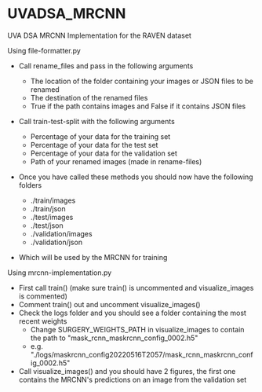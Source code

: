 # UVADSA_MRCNN
UVA DSA MRCNN Implementation for the RAVEN dataset

Using file-formatter.py
* Call rename_files and pass in the following arguments
   * The location of the folder containing your images or JSON files to be renamed
   * The destination of the renamed files
   * True if the path contains images and False if it contains JSON files
* Call train-test-split with the following arguments
  * Percentage of your data for the training set
  * Percentage of your data for the test set
  * Percentage of your data for the validation set
  * Path of your renamed images (made in rename-files)

* Once you have called these methods you should now have the following folders
  * ./train/images
  * ./train/json
  * ./test/images
  * ./test/json
  * ./validation/images
  * ./validation/json
* Which will be used by the MRCNN for training

Using mrcnn-implementation.py
* First call train() (make sure train() is uncommented and visualize_images is commented)
* Comment train() out and uncomment visualize_images()
* Check the logs folder and you should see a folder containing the most recent weights 
   * Change SURGERY_WEIGHTS_PATH in visualize_images to contain the path to "mask_rcnn_maskrcnn_config_0002.h5"
   * e.g.  "./logs/maskrcnn_config20220516T2057/mask_rcnn_maskrcnn_config_0002.h5"
* Call visualize_images() and you should have 2 figures, the first one contains the MRCNN's predictions on an image from the validation set 
